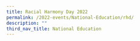 ```yaml
---
title: Racial Harmony Day 2022
permalink: /2022-events/National-Education/rhd/
description: ""
third_nav_title: National Education
---
```

